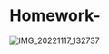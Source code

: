 # Homework-
![IMG_20221117_132737](https://user-images.githubusercontent.com/117830684/208880410-7495cafb-32e5-4458-9894-d8a9ae3a15b9.jpg)
